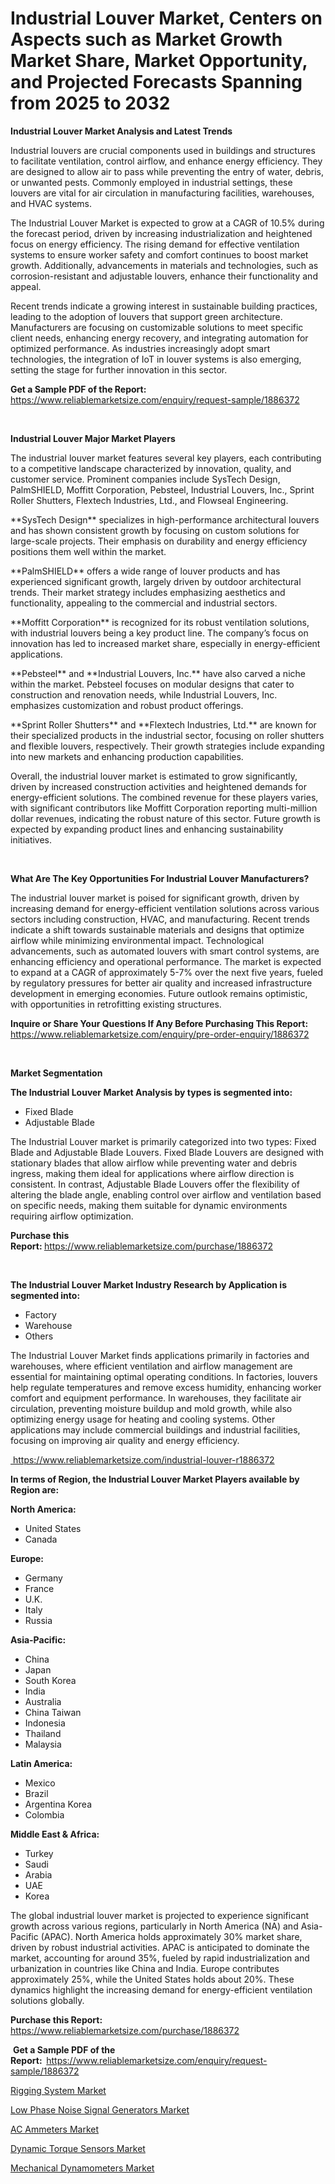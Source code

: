 <p><h1>Industrial Louver Market, Centers on Aspects such as Market Growth Market Share, Market Opportunity, and Projected Forecasts Spanning from 2025 to 2032</h1></p><p><strong>Industrial Louver Market Analysis and Latest Trends</strong></p>
<p><p>Industrial louvers are crucial components used in buildings and structures to facilitate ventilation, control airflow, and enhance energy efficiency. They are designed to allow air to pass while preventing the entry of water, debris, or unwanted pests. Commonly employed in industrial settings, these louvers are vital for air circulation in manufacturing facilities, warehouses, and HVAC systems. </p><p>The Industrial Louver Market is expected to grow at a CAGR of 10.5% during the forecast period, driven by increasing industrialization and heightened focus on energy efficiency. The rising demand for effective ventilation systems to ensure worker safety and comfort continues to boost market growth. Additionally, advancements in materials and technologies, such as corrosion-resistant and adjustable louvers, enhance their functionality and appeal.</p><p>Recent trends indicate a growing interest in sustainable building practices, leading to the adoption of louvers that support green architecture. Manufacturers are focusing on customizable solutions to meet specific client needs, enhancing energy recovery, and integrating automation for optimized performance. As industries increasingly adopt smart technologies, the integration of IoT in louver systems is also emerging, setting the stage for further innovation in this sector.</p></p>
<p><strong>Get a Sample PDF of the Report:&nbsp;</strong> <a href="https://www.reliablemarketsize.com/enquiry/request-sample/1886372?utm_campaign=2005&utm_medium=2&utm_source=Github&utm_content=ia&utm_term=10042025&utm_id=industrial-louver">https://www.reliablemarketsize.com/enquiry/request-sample/1886372</a></p>
<p>&nbsp;</p>
<p><strong>Industrial Louver Major Market Players</strong></p>
<p><p>The industrial louver market features several key players, each contributing to a competitive landscape characterized by innovation, quality, and customer service. Prominent companies include SysTech Design, PalmSHIELD, Moffitt Corporation, Pebsteel, Industrial Louvers, Inc., Sprint Roller Shutters, Flextech Industries, Ltd., and Flowseal Engineering.</p><p>**SysTech Design** specializes in high-performance architectural louvers and has shown consistent growth by focusing on custom solutions for large-scale projects. Their emphasis on durability and energy efficiency positions them well within the market.</p><p>**PalmSHIELD** offers a wide range of louver products and has experienced significant growth, largely driven by outdoor architectural trends. Their market strategy includes emphasizing aesthetics and functionality, appealing to the commercial and industrial sectors.</p><p>**Moffitt Corporation** is recognized for its robust ventilation solutions, with industrial louvers being a key product line. The company’s focus on innovation has led to increased market share, especially in energy-efficient applications. </p><p>**Pebsteel** and **Industrial Louvers, Inc.** have also carved a niche within the market. Pebsteel focuses on modular designs that cater to construction and renovation needs, while Industrial Louvers, Inc. emphasizes customization and robust product offerings.</p><p>**Sprint Roller Shutters** and **Flextech Industries, Ltd.** are known for their specialized products in the industrial sector, focusing on roller shutters and flexible louvers, respectively. Their growth strategies include expanding into new markets and enhancing production capabilities.</p><p>Overall, the industrial louver market is estimated to grow significantly, driven by increased construction activities and heightened demands for energy-efficient solutions. The combined revenue for these players varies, with significant contributors like Moffitt Corporation reporting multi-million dollar revenues, indicating the robust nature of this sector. Future growth is expected by expanding product lines and enhancing sustainability initiatives.</p></p>
<p>&nbsp;</p>
<p><strong>What Are The Key Opportunities For Industrial Louver Manufacturers?</strong></p>
<p><p>The industrial louver market is poised for significant growth, driven by increasing demand for energy-efficient ventilation solutions across various sectors including construction, HVAC, and manufacturing. Recent trends indicate a shift towards sustainable materials and designs that optimize airflow while minimizing environmental impact. Technological advancements, such as automated louvers with smart control systems, are enhancing efficiency and operational performance. The market is expected to expand at a CAGR of approximately 5-7% over the next five years, fueled by regulatory pressures for better air quality and increased infrastructure development in emerging economies. Future outlook remains optimistic, with opportunities in retrofitting existing structures.</p></p>
<p><strong>Inquire or Share Your Questions If Any Before Purchasing This Report:</strong> <a href="https://www.reliablemarketsize.com/enquiry/pre-order-enquiry/1886372?utm_campaign=2005&utm_medium=2&utm_source=Github&utm_content=ia&utm_term=10042025&utm_id=industrial-louver">https://www.reliablemarketsize.com/enquiry/pre-order-enquiry/1886372</a></p>
<p>&nbsp;</p>
<p><strong>Market Segmentation</strong></p>
<p><strong>The Industrial Louver Market Analysis by types is segmented into:</strong></p>
<p><ul><li>Fixed Blade</li><li>Adjustable Blade</li></ul></p>
<p><p>The Industrial Louver market is primarily categorized into two types: Fixed Blade and Adjustable Blade Louvers. Fixed Blade Louvers are designed with stationary blades that allow airflow while preventing water and debris ingress, making them ideal for applications where airflow direction is consistent. In contrast, Adjustable Blade Louvers offer the flexibility of altering the blade angle, enabling control over airflow and ventilation based on specific needs, making them suitable for dynamic environments requiring airflow optimization.</p></p>
<p><strong>Purchase this Report:&nbsp;</strong><a href="https://www.reliablemarketsize.com/purchase/1886372?utm_campaign=2005&utm_medium=2&utm_source=Github&utm_content=ia&utm_term=10042025&utm_id=industrial-louver">https://www.reliablemarketsize.com/purchase/1886372</a></p>
<p>&nbsp;</p>
<p><strong>The Industrial Louver Market Industry Research by Application is segmented into:</strong></p>
<p><ul><li>Factory</li><li>Warehouse</li><li>Others</li></ul></p>
<p><p>The Industrial Louver Market finds applications primarily in factories and warehouses, where efficient ventilation and airflow management are essential for maintaining optimal operating conditions. In factories, louvers help regulate temperatures and remove excess humidity, enhancing worker comfort and equipment performance. In warehouses, they facilitate air circulation, preventing moisture buildup and mold growth, while also optimizing energy usage for heating and cooling systems. Other applications may include commercial buildings and industrial facilities, focusing on improving air quality and energy efficiency.</p></p>
<p><a href="https://www.reliablemarketsize.com/industrial-louver-r1886372?utm_campaign=2005&utm_medium=2&utm_source=Github&utm_content=ia&utm_term=10042025&utm_id=industrial-louver">&nbsp;https://www.reliablemarketsize.com/industrial-louver-r1886372</a></p>
<p><strong>In terms of Region, the Industrial Louver Market Players available by Region are:</strong></p>
<p>
    <p> <strong> North America: </strong>
        <ul>
            <li>United States</li>
            <li>Canada</li>
        </ul>
        </p> 
    <p> <strong> Europe: </strong>
        <ul>
            <li>Germany</li>
            <li>France</li>
            <li>U.K.</li>
            <li>Italy</li>
            <li>Russia</li>
        </ul>
        </p> 
    <p> <strong> Asia-Pacific: </strong>
        <ul>
            <li>China</li>
            <li>Japan</li>
            <li>South Korea</li>
            <li>India</li>
            <li>Australia</li>
            <li>China Taiwan</li>
            <li>Indonesia</li>
            <li>Thailand</li>
            <li>Malaysia</li>
        </ul>
        </p> 
    <p> <strong> Latin America: </strong>
        <ul>
            <li>Mexico</li>
            <li>Brazil</li>
            <li>Argentina Korea</li>
            <li>Colombia</li>
        </ul>
        </p> 
    <p> <strong> Middle East & Africa: </strong>
        <ul>
            <li>Turkey</li>
            <li>Saudi</li>
            <li>Arabia</li>
            <li>UAE</li>
            <li>Korea</li>
        </ul>
    </p>
    </p>
<p><p>The global industrial louver market is projected to experience significant growth across various regions, particularly in North America (NA) and Asia-Pacific (APAC). North America holds approximately 30% market share, driven by robust industrial activities. APAC is anticipated to dominate the market, accounting for around 35%, fueled by rapid industrialization and urbanization in countries like China and India. Europe contributes approximately 25%, while the United States holds about 20%. These dynamics highlight the increasing demand for energy-efficient ventilation solutions globally.</p></p>
<p><strong>Purchase this Report: </strong><a href="https://www.reliablemarketsize.com/purchase/1886372?utm_campaign=2005&utm_medium=2&utm_source=Github&utm_content=ia&utm_term=10042025&utm_id=industrial-louver">https://www.reliablemarketsize.com/purchase/1886372</a></p>
<p>&nbsp;<strong>Get a Sample PDF of the Report:&nbsp;&nbsp;</strong><a href="https://www.reliablemarketsize.com/enquiry/request-sample/1886372?utm_campaign=2005&utm_medium=2&utm_source=Github&utm_content=ia&utm_term=10042025&utm_id=industrial-louver">https://www.reliablemarketsize.com/enquiry/request-sample/1886372</a></p>
<p><strong></strong></p>
<p><p><a href="https://github.com/danzopachllq/Market-Research-Report-List-1/blob/main/rigging-system-market.md?utm_campaign=2005&utm_medium=2&utm_source=Github&utm_content=ia&utm_term=10042025&utm_id=industrial-louver">Rigging System Market</a></p><p><a href="https://github.com/catlowdarcys/Market-Research-Report-List-1/blob/main/low-phase-noise-signal-generators-market.md?utm_campaign=2005&utm_medium=2&utm_source=Github&utm_content=ia&utm_term=10042025&utm_id=industrial-louver">Low Phase Noise Signal Generators Market</a></p><p><a href="https://github.com/hadshpinay/Market-Research-Report-List-1/blob/main/ac-ammeters-market.md?utm_campaign=2005&utm_medium=2&utm_source=Github&utm_content=ia&utm_term=10042025&utm_id=industrial-louver">AC Ammeters Market</a></p><p><a href="https://github.com/fabinbuddygc/Market-Research-Report-List-1/blob/main/dynamic-torque-sensors-market.md?utm_campaign=2005&utm_medium=2&utm_source=Github&utm_content=ia&utm_term=10042025&utm_id=industrial-louver">Dynamic Torque Sensors Market</a></p><p><a href="https://github.com/ridchycarlas/Market-Research-Report-List-1/blob/main/mechanical-dynamometers-market.md?utm_campaign=2005&utm_medium=2&utm_source=Github&utm_content=ia&utm_term=10042025&utm_id=industrial-louver">Mechanical Dynamometers Market</a></p></p>